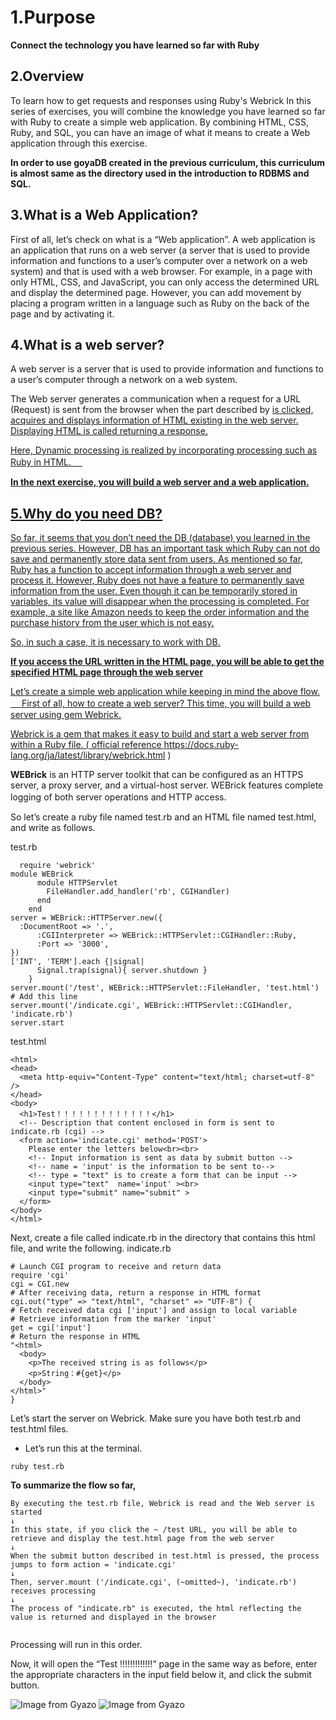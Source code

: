 # 1.Purpose

**Connect the technology you have learned so far with Ruby**

## 2.Overview

To learn how to get requests and responses using Ruby's Webrick
In this series of exercises, you will combine the knowledge you have learned so far with Ruby to create a simple web application.
By combining HTML, CSS, Ruby, and SQL, you can have an image of what it means to create a Web application through this exercise.

**In order to use goyaDB created in the previous curriculum, this curriculum is almost same as the directory used in the introduction to RDBMS and SQL.**

## 3.What is a Web Application?

First of all, let’s check on what is a “Web application”.
A web application is an application that runs on a web server (a server that is used to provide information and functions to a user’s computer over a network on a web system) and that is used with a web browser.
For example, in a page with only HTML, CSS, and JavaScript, you can only access the determined URL and display the determined page.
However, you can add movement by placing a program written in a language such as Ruby on the back of the page and by activating it.

## 4.What is a web server?

A web server is a server that is used to provide information and functions to a user’s computer through a network on a web system.

The Web server generates a communication when a request for a URL (Request) 
is sent from the browser when the part described by <a href="..."> is clicked,
acquires and displays information of HTML existing in the web server.
Displaying HTML is called returning a response.
  
Here, Dynamic processing is realized by incorporating processing such as Ruby in HTML.
　


**In the next exercise, you will build a web server and a web application.**
  
 ## 5.Why do you need DB?
  
So far, it seems that you don’t need the DB (database) you learned in the previous series.
However, DB has an important task which Ruby can not do save and permanently store data sent from users.
As mentioned so far, Ruby has a function to accept information through a web server and process it.
However, Ruby does not have a feature to permanently save information from the user. Even though it can be temporarily stored in variables, its value will disappear when the processing is completed.
For example, a site like Amazon needs to keep the order information and the purchase history from the user which is not easy.

So, in such a case, it is necessary to work with DB.
  
 
**If you access the URL written in the HTML page, you will be able to get the specified HTML page through the web server**

Let’s create a simple web application while keeping in mind the above flow.
　
First of all, how to create a web server?
This time, you will build a web server using gem Webrick.


Webrick is a gem that makes it easy to build and start a web server from within a Ruby file.
( official reference https://docs.ruby-lang.org/ja/latest/library/webrick.html )
  
**WEBrick** is an HTTP server toolkit that can be configured as an HTTPS server, a proxy server, and a virtual-host server. WEBrick features complete logging of both server operations and HTTP access. 
  　


So let’s create a ruby file named test.rb and an HTML file named test.html, and write as follows.
  
  test.rb
```
  require 'webrick'
module WEBrick
	  module HTTPServlet
	    FileHandler.add_handler('rb', CGIHandler)
	  end
	end
server = WEBrick::HTTPServer.new({
  :DocumentRoot => '.',
	  :CGIInterpreter => WEBrick::HTTPServlet::CGIHandler::Ruby,
	  :Port => '3000',
})
['INT', 'TERM'].each {|signal|
	  Signal.trap(signal){ server.shutdown }
	}
server.mount('/test', WEBrick::HTTPServlet::FileHandler, 'test.html')
# Add this line
server.mount('/indicate.cgi', WEBrick::HTTPServlet::CGIHandler, 'indicate.rb')
server.start
```
test.html
  
  ```
  <html>
  <head>
    <meta http-equiv="Content-Type" content="text/html; charset=utf-8" />
  </head>
  <body>
    <h1>Test！！！！！！！！！！！！！</h1>
    <!-- Description that content enclosed in form is sent to indicate.rb (cgi) -->
    <form action='indicate.cgi' method='POST'>
      Please enter the letters below<br><br>
      <!-- Input information is sent as data by submit button -->
      <!-- name = 'input' is the information to be sent to-->
      <!-- type = "text" is to create a form that can be input -->
      <input type="text"  name='input' ><br>
      <input type="submit" name="submit" >
    </form>
  </body>
</html>
  ```
  Next, create a file called indicate.rb in the directory that contains this html file, and write the following.
  indicate.rb 
  ```
  # Launch CGI program to receive and return data
require 'cgi'
cgi = CGI.new
# After receiving data, return a response in HTML format
cgi.out("type" => "text/html", "charset" => "UTF-8") {
  # Fetch received data cgi ['input'] and assign to local variable
  # Retrieve information from the marker 'input'
  get = cgi['input']
  # Return the response in HTML
  "<html>
    <body>
      <p>The received string is as follows</p>
      <p>String：#{get}</p>
    </body>
  </html>"
}
  
  ```
Let’s start the server on Webrick.
Make sure you have both test.rb and test.html files.
- Let’s run this at the terminal.
```
ruby test.rb
  ```
  **To summarize the flow so far,**
 ```
 By executing the test.rb file, Webrick is read and the Web server is started
↓
In this state, if you click the ~ /test URL, you will be able to retrieve and display the test.html page from the web server
↓
When the submit button described in test.html is pressed, the process jumps to form action = 'indicate.cgi'
↓
Then, server.mount ('/indicate.cgi', (~omitted~), 'indicate.rb') receives processing
↓
The process of "indicate.rb" is executed, the html reflecting the value is returned and displayed in the browser
  
  ```

Processing will run in this order.


Now, it will open the “Test !!!!!!!!!!!!!” page in the same way as before, enter the appropriate characters in the input field below it, and click the submit button.
  
  ![Image from Gyazo](https://t.gyazo.com/teams/diveintocode/c759a921d6332c12bb06305bc88c26bc.png)
  ![Image from Gyazo](https://t.gyazo.com/teams/diveintocode/33cc8bb49a24d4023b2b21cb6dd6abb4.png)
  
  
  
